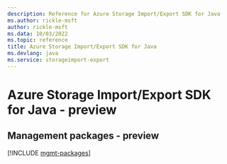 ```yaml
---
description: Reference for Azure Storage Import/Export SDK for Java
ms.author: rickle-msft
author: rickle-msft
ms.data: 10/03/2022
ms.topic: reference
title: Azure Storage Import/Export SDK for Java
ms.devlang: java
ms.service: storageimport-export
---
```

# Azure Storage Import/Export SDK for Java - preview

## Management packages - preview
[!INCLUDE [mgmt-packages](storage-import-export-mgmt-index.md)]
